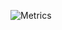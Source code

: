 ![Metrics](https://metrics.lecoq.io/sakuagl?template=classic&people=1&achievements=1&base=header%2C%20activity%2C%20community%2C%20repositories%2C%20metadata&base.indepth=false&base.hireable=false&base.skip=false&people=false&people.limit=12&people.identicons=false&people.identicons.hide=false&people.size=34&people.types=followers%2C%20following&people.shuffle=false&achievements=false&achievements.threshold=C&achievements.secrets=true&achievements.display=compact&achievements.limit=0&config.timezone=Asia%2FTokyo&config.display=large)
